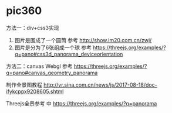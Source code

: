 # pic360

方法一：div+css3实现

1. 图片是围成了一个圆筒  参考 http://show.im20.com.cn/zwj/ 
2. 图片是分为了6张组成一个球 参考 https://threejs.org/examples/?q=pano#css3d_panorama_deviceorientation 

方法二：canvas Webgl  参考 https://threejs.org/examples/?q=pano#canvas_geometry_panorama



制作全景图教程 http://vr.sina.com.cn/news/js/2017-08-18/doc-ifykcppx9208605.shtml



Threejs全景参考 中 https://threejs.org/examples/?q=panorama